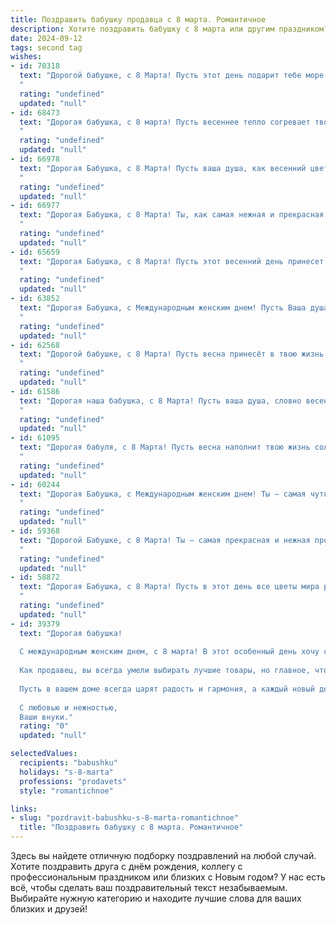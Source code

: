 ```yaml
---
title: Поздравить бабушку продавца с 8 марта. Романтичное
description: Хотите поздравить бабушку с 8 марта или другим праздником? Наш ИИ создаст незабываемое поздравление, а вы обязательно выделитесь среди других.  
date: 2024-09-12
tags: second tag
wishes:
- id: 70318
  text: "Дорогой бабушке, с 8 Марта! Пусть этот день подарит тебе море цветов, улыбок и тепла! Твой нежный характер, умение создавать уют и забота о близких - все это делает тебя настоящей волшебницей. С праздником, наша самая любимая продавщица! 💖
  "
  rating: "undefined"
  updated: "null"
- id: 68473
  text: "Дорогая бабушка, с 8 марта! Пусть весеннее тепло согревает твою душу, а улыбка не сходит с лица. Ты – светлый лучик радости в нашей семье, который согревает всех своим теплом. Спасибо тебе за твою доброту, заботу и нежность. Пусть твоя жизнь будет наполнена любовью, счастьем и благополучием.
  "
  rating: "undefined"
  updated: "null"
- id: 66978
  text: "Дорогая Бабушка, с 8 Марта! Пусть ваша душа, как весенний цветок, расцветает от радости, а сердце поет от любви. Вы – настоящая королева, которая умеет очаровать всех своим добрым сердцем и прекрасным вкусом,  как истинный продавец, умеющий найти подход к каждому. Пусть этот день будет наполнен цветами, улыбками и теплыми словами. С праздником!
  "
  rating: "undefined"
  updated: "null"
- id: 66977
  text: "Дорогая Бабушка, с 8 Марта! Ты, как самая нежная и прекрасная весна, приносишь в нашу жизнь тепло и уют. Спасибо тебе за твою любовь, заботу и бесконечное терпение. Пусть каждый день будет наполнен счастьем, добром и радостными моментами!
  "
  rating: "undefined"
  updated: "null"
- id: 65659
  text: "Дорогая Бабушка, с 8 Марта! Пусть этот весенний день принесет тебе столько же тепла и радости, сколько ты даришь нам каждый день. Ты – наша любимая волшебница, которая умеет создавать чудеса, как настоящий продавец, делая каждый день ярче и богаче. Желаю тебе весеннего настроения, крепкого здоровья и безграничного счастья!
  "
  rating: "undefined"
  updated: "null"
- id: 63852
  text: "Дорогая Бабушка, с Международным женским днем! Пусть Ваша душа всегда сияет ярким светом, а сердце согревается любовью близких. Спасибо Вам за Вашу доброту, заботу и Ваш нежный аромат, который всегда будет напоминать о домашнем уюте. Пусть каждый день будет полон радости, как весенний букет, а Ваши руки, которые так умело создают уют, никогда не устанут. С праздником, наша любимая!
  "
  rating: "undefined"
  updated: "null"
- id: 62568
  text: "Дорогой бабушке, с 8 Марта! Пусть весна принесёт в твою жизнь столько же тепла и радости, сколько ты дарила всем своим покупателям. Ты, как настоящий цветок, расцветаешь  в окружении людей, делая их жизнь лучше.  Будь счастлива, любима и всегда здорова!
  "
  rating: "undefined"
  updated: "null"
- id: 61586
  text: "Дорогая наша бабушка, с 8 Марта! Пусть ваша душа, словно весенний цветок, расцветает от радости и любви, а сердце наполняется теплом от наших искренних поздравлений. Вы – самая добрая, самая заботливая, самая чуткая, и ваш труд продавца, который приносит радость другим, - это истинное призвание. Желаем вам крепкого здоровья, светлых радостей и много улыбок!
  "
  rating: "undefined"
  updated: "null"
- id: 61095
  text: "Дорогая бабуля, с 8 Марта! Пусть весна наполнит твою жизнь солнечным светом, а сердце - теплом любви и нежности. Ты, как прекрасный цветок, расцветаешь каждый день, даря радость и тепло всем вокруг. Спасибо за твой труд, за твою любовь, за твою нежную заботу!
  "
  rating: "undefined"
  updated: "null"
- id: 60244
  text: "Дорогая Бабушка, с Международным женским днем! Ты – самая чуткая и добрая душа, настоящая волшебница, которая умеет создавать тепло и уют своим обаянием и нежностью. Спасибо за твои удивительные руки, которые всегда готовы помочь, за твою светлую улыбку, которая согревает как летнее солнце, и за твою мудрость, которая словно маяк освещает путь. Пусть этот день будет наполнен счастьем, радостью и любовью, а улыбка не сходит с твоего лица! С праздником!
  "
  rating: "undefined"
  updated: "null"
- id: 59368
  text: "Дорогой Бабушке, с 8 Марта! Ты – самая прекрасная и нежная продавец, которую я знаю! Пусть твоя душа светится от счастья, а  каждый день будет наполнен любовью и благодарностью. Спасибо за твою заботу и доброту, ты – настоящий подарок судьбы!
  "
  rating: "undefined"
  updated: "null"
- id: 58872
  text: "Дорогая Бабушка, с 8 Марта! Пусть в этот день все цветы мира расцветают для тебя, а весна принесет столько же радости и тепла, сколько ты даришь нам своим добром и заботой. Ты - самая прекрасная продавщица в мире, ведь твои улыбки и сердечность всегда согревают души покупателей.  Будь счастлива, любима и здорова!
  "
  rating: "undefined"
  updated: "null"
- id: 39379
  text: "Дорогая бабушка!
  
  С международным женским днем, с 8 марта! В этот особенный день хочу сказать, как вы важны для нас. Вы — как цветок, который дарит своим вниманием и заботой тепло и уют. Ваша доброта и мудрость, словно светлая радость, наполняют наши сердца.
  
  Как продавец, вы всегда умели выбирать лучшие товары, но главное, что вы подарили нам — это любовь и поддержку. Ваша улыбка затмевает любой весенний день, а ваша сила вдохновляет нас каждый миг.
  
  Пусть в вашем доме всегда царят радость и гармония, а каждый новый день приносит только счастье. Вы — наша самая большая драгоценность, цена которой не измеряется в деньгах.
  
  С любовью и нежностью,
  Ваши внуки."
  rating: "0"
  updated: "null"

selectedValues:
  recipients: "babushku"
  holidays: "s-8-marta"
  professions: "prodavets"
  style: "romantichnoe"

links:
- slug: "pozdravit-babushku-s-8-marta-romantichnoe"
  title: "Поздравить бабушку с 8 марта. Романтичное"
---
```


Здесь вы найдете отличную подборку поздравлений на любой случай. 
Хотите поздравить друга с днём рождения, коллегу с профессиональным праздником или близких с Новым годом? У нас есть всё, чтобы сделать ваш поздравительный текст незабываемым. Выбирайте нужную категорию и находите лучшие слова для ваших близких и друзей!
